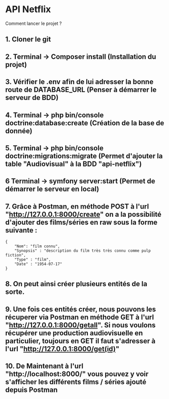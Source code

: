 # API Netflix

Comment lancer le projet ?

  ## 1. Cloner le git

  ## 2. Terminal -> Composer install (Installation du projet)

  ## 3. Vérifier le .env afin de lui adresser la bonne route de DATABASE_URL (Penser à démarrer le serveur de BDD)

  ## 4. Terminal -> php bin/console doctrine:database:create (Création de la base de donnée)

  ## 5. Terminal -> php bin/console doctrine:migrations:migrate (Permet d'ajouter la table "Audiovisual" à la BDD "api-netflix")

  ## 6 Terminal -> symfony server:start (Permet de démarrer le serveur en local)

  ## 7. Grâce à Postman, en méthode POST à l'url "http://127.0.0.1:8000/create" on a la possibilité d'ajouter des films/séries en raw sous la forme suivante :

    {
        "Nom": "film connu",
        "Synopsis" : "description du film très très connu comme pulp fiction",
        "Type" : "film",
        "Date" : "1954-07-17"
    }

  ## 8. On peut ainsi créer plusieurs entités de la sorte.

  ## 9. Une fois ces entités créer, nous pouvons les récuperer via Postman en méthode GET à l'url "http://127.0.0.1:8000/getall". Si nous voulons récupérer une production audiovisuelle en particulier, toujours en GET il faut s'adresser à l'url "http://127.0.0.1:8000/get(id)"

  ## 10. De Maintenant à l'url "http://localhost:8000/" vous pouvez y voir s'afficher les différents films / séries ajouté depuis Postman 
